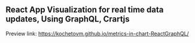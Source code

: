 ##  React App Visualization for real time data updates, Using GraphQL, Crartjs

Preview  link:
https://kochetovm.github.io/metrics-in-chart-ReactGraphQL/


